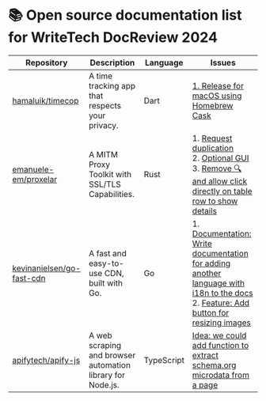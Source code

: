 # 📚 Open source documentation list for WriteTech DocReview 2024

| **Repository**                               | **Description**                        | **Language**                       | **Issues**                      |
|----------------------------------------------|----------------------------------------|------------------------------------|---------------------------------|
| [hamaluik/timecop](https://github.com/hamaluik/timecop) | A time tracking app that respects your privacy. | Dart | [1. Release for macOS using Homebrew Cask](https://github.com/hamaluik/timecop/issues/82) |
| [emanuele-em/proxelar](https://github.com/emanuele-em/proxelar) | A MITM Proxy Toolkit with SSL/TLS Capabilities. | Rust | 1. [Request duplication](https://github.com/emanuele-em/proxelar/issues/7) <br> 2. [Optional GUI](https://github.com/emanuele-em/proxelar/issues/69) <br> 3. [Remove 🔍 and allow click directly on table row to show details](https://github.com/emanuele-em/proxelar/issues/24) |
| [kevinanielsen/go-fast-cdn](https://github.com/kevinanielsen/go-fast-cdn) | A fast and easy-to-use CDN, built with Go. | Go | 1. [Documentation: Write documentation for adding another language with i18n to the docs](https://github.com/kevinanielsen/go-fast-cdn/issues/78) <br> 2. [Feature: Add button for resizing images](https://github.com/kevinanielsen/go-fast-cdn/issues/90) |
| [apifytech/apify-js](https://github.com/apify/crawlee) | A web scraping and browser automation library for Node.js. | TypeScript | [Idea: we could add function to extract schema.org microdata from a page](https://github.com/apify/crawlee/issues/276) |
